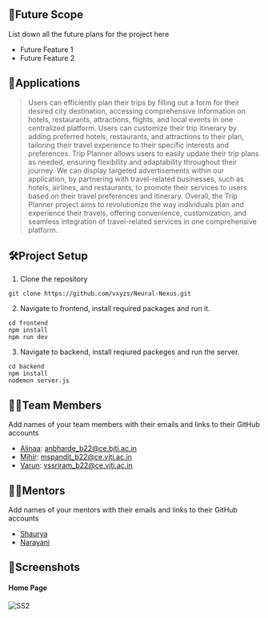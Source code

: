 ## 🔮Future Scope

List down all the future plans for the project here

- Future Feature 1
- Future Feature 2

## 💸Applications

>Users can efficiently plan their trips by filling out a form for their desired city destination, accessing comprehensive information on hotels, restaurants, attractions, flights, and local events in one centralized platform.
>Users can customize their trip itinerary by adding preferred hotels, restaurants, and attractions to their plan, tailoring their travel experience to their specific interests and preferences.
>Trip Planner allows users to easily update their trip plans as needed, ensuring flexibility and adaptability throughout their journey.
>We can display targeted advertisements within our application, by partnering with travel-related businesses, such as hotels, airlines, and restaurants, to promote their services to users based on their travel preferences and itinerary.
>Overall, the Trip Planner project aims to revolutionize the way individuals plan and experience their travels, offering convenience, customization, and seamless integration of travel-related services in one comprehensive platform.

## 🛠Project Setup

1. Clone the repository
```
git clone https://github.com/vxyzs/Neural-Nexus.git
```
2. Navigate to frontend, install required packages and run it.
```
cd frontend
npm install
npm run dev
```
3. Navigate to backend, install reqiured packeges and run the server.
```
cd backend
npm install
nodemon server.js
```


## 👨‍💻Team Members

Add names of your team members with their emails and links to their GitHub accounts

- [Alinaa](https://github.com/AlinaaBharde): anbharde_b22@ce.bjti.ac.in
- [Mihir](https://github.com/MSP20086): mspandit_b22@ce.vjti.ac.in 
- [Varun](https://github.com/vxyzs): vssriram_b22@ce.vjti.ac.in

## 👨‍🏫Mentors

Add names of your mentors with their emails and links to their GitHub accounts

- [Shaurya](https://github.com/shauryaswarup) 
- [Narayani](https://github.com/narayanibokde9) 

## 📱Screenshots

#### Home Page
![SS2](https://drive.google.com/file/d/1K6Ba51gTWorddyKz3ZPRu3bChsME2NzK/view?usp=sharing)